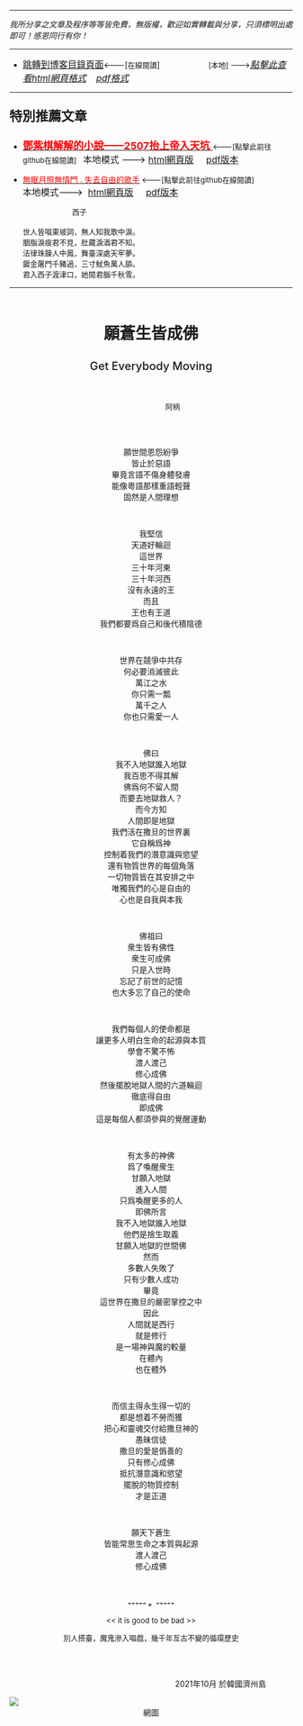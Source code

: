 ***
*我所分享之文章及程序等等皆免費，無版權，歡迎如實轉載與分享，只須標明出處即可！感恩同行有你！* 
****
- [<font size=3>跳轉到博客目錄頁面</font>](../../tableOfContent.md)<---[<font size=2>在線閱讀</font>]&nbsp;&nbsp; &nbsp; &nbsp; &nbsp; &nbsp; &nbsp; &nbsp; &nbsp; &nbsp;&nbsp; &nbsp;  <font size=2> [本地] ---></font><font size=3>[*_點擊此查看html網頁格式_*](../../tableOfContent.html)&nbsp; &nbsp; [*_pdf格式_*](../../tableOfContent.md.pdf)</font>
****

### <p style="font-size: 23px; font-weight:900;">特別推薦文章</p>

- [<font size=4 color=red>**鄧紫棋解解的小說——2507抬上帝入天坑** </font>](https://github.com/brianwchh/worldofheart_v2/blob/main/md_and_html/鄧紫棋解解的小說——2507抬上帝入天坑.md)<font size=2><---[點擊此前往github在線閱讀]</font>&nbsp;&nbsp;  <font size=3>本地模式 --->&nbsp;[html網頁版](../../md_and_html/鄧紫棋解解的小說——2507抬上帝入天坑.html) &nbsp;&nbsp;&nbsp; [pdf版本](../../md_and_html/鄧紫棋解解的小說——2507抬上帝入天坑.md.pdf) </font>  

- [<font color=red>無眠月照無情門 . 失去自由的歌手</font>](https://github.com/brianwchh/worldofheart_v2/blob/main/md_and_html/%E7%84%A1%E7%9C%A0%E6%9C%88%E7%85%A7%E7%84%A1%E6%83%85%E9%96%80.md)<font size=2> <---[點擊此前往github在線閱讀]</font> &nbsp;&nbsp;&nbsp;&nbsp;&nbsp;&nbsp;&nbsp;&nbsp;&nbsp;&nbsp;&nbsp;&nbsp;&nbsp;&nbsp;&nbsp; <font size=3>本地模式---> &nbsp;[html網頁版](../../md_and_html/無眠月照無情門.html) &nbsp;&nbsp;&nbsp; [pdf版本](../../md_and_html/無眠月照無情門.md.pdf) </font>

    <p><font size=2>&nbsp; &nbsp; &nbsp; &nbsp; &nbsp; &nbsp; &nbsp; &nbsp; &nbsp; &nbsp; &nbsp; &nbsp; 西子</br></br>世人皆唱東坡詞，無人知我歌中淚。</br>胭脂淚痕君不見，肚藏淚酒君不知。</br>法律珠鍊人中鳳，舞臺深處天牢夢。</br>鍍金屠門千豬過，三寸魷魚萬人舔。</br>君入西子渡津口，她閱君腦千秋雪。</font></p>
    

****

</br>

<p align="center" style="font-size: 28px; font-weight: 800;">願蒼生皆成佛</p> 
<p align="center" style="font-size: 20px;font-weight: 500;">Get Everybody Moving</p> 

</br>


<p align="center" style="font-size: small;">&nbsp;&nbsp;&nbsp;&nbsp;&nbsp;&nbsp;&nbsp;&nbsp;&nbsp;&nbsp;&nbsp;&nbsp;&nbsp;&nbsp;&nbsp;&nbsp;&nbsp;&nbsp;&nbsp;&nbsp; 阿柄</p>


</br>

</br>


<div align="center"> <!-- div_1-->

  <p align="center"> 
    

願世間恩怨紛爭  
皆止於惡語  
畢竟言語不傷身體發膚  
能像粵語那樣重語輕聲  
固然是人間理想  

</br>

我堅信  
天道好輪迴  
這世界  
三十年河東  
三十年河西  
沒有永遠的王  
而且  
王也有王道  
我們都要爲自己和後代積陰德  

</br>

世界在競爭中共存  
何必要消滅彼此  
萬江之水  
你只需一瓢  
萬千之人  
你也只需愛一人  

</br>

佛曰  
我不入地獄誰入地獄  
我百思不得其解  
佛爲何不留人間  
而要去地獄救人？  
而今方知  
人間即是地獄  
我們活在撒旦的世界裏  
它自稱爲神  
控制着我們的潛意識與慾望  
還有物質世界的每個角落  
一切物質皆在其安排之中  
唯獨我們的心是自由的  
心也是自我與本我  

</br>

佛祖曰  
衆生皆有佛性  
衆生可成佛  
只是入世時  
忘記了前世的記憶  
也大多忘了自己的使命  

</br>

我們每個人的使命都是  
讓更多人明白生命的起源與本質  
學會不驚不怖  
渡人渡己   
修心成佛  
然後擺脫地獄人間的六道輪迴  
徹底得自由  
即成佛  
這是每個人都須參與的覺醒運動  

</br>

有太多的神佛  
爲了喚醒衆生  
甘願入地獄  
進入人間  
只爲喚醒更多的人  
即佛所言  
我不入地獄誰入地獄  
他們是捨生取義  
甘願入地獄的世間佛  
然而  
多數人失敗了  
只有少數人成功  
畢竟  
這世界在撒旦的嚴密掌控之中  
因此  
人間就是西行  
就是修行  
是一場神與魔的較量  
在體內  
也在體外  

</br>

而信主得永生得一切的   
都是想着不勞而獲  
把心和靈魂交付給撒旦神的  
愚昧信徒  
撒旦的愛是僞善的  
只有修心成佛   
抵抗潛意識和慾望  
擺脫的物質控制  
才是正道  

</br>

願天下蒼生  
皆能常思生命之本質與起源  
渡人渡己  
修心成佛  



 

  </br>

  ***_-----&nbsp;。-----_***

  <font size=2>

<< it is good to be bad >>


 別人搭臺，魔鬼滲入唱戲，幾千年亙古不變的循環歷史    

  </font>

  </p>


</br>
</br>

  <p align="right"> 2021年10月  於韓國濟州島 &nbsp;&nbsp;&nbsp;&nbsp;&nbsp;&nbsp;&nbsp;&nbsp;&nbsp;&nbsp;&nbsp; </p>  
  
</div> <!-- end of div_1-->

  



<!-- image area, flex to make it center,it may not work for github, for html and pdf rendering only -->
<div align="center" style="page-break-inside: avoid; margin-top:1px; margin-bottom:1px;"> <!-- pictureWrapper_div add this only to make the bendan github understand -->
  <div class="ImageWrapperFlex" >
   <div class="FlexSide"  ></div>
   <image class="FlexImage"   src='./images/煙火人間2.jpg'/>
   <div class="FlexSide" ></div>
  </div>
  <p align="center" style="margin:0px;"> 網圖 </p> 
</div> <!-- end pictureWrapper_div -->


</br>
</br>


<style>

.ImageWrapperFlex {
    display: flex; 
    flex-direction: row; 
    margin-top: 1px; 
    margin-bottom: 1px;

    width: 100% ;
}

.FlexSide {
    flex-basis: 0px ;
    flex:1;

}



/* large device screen 設置熒幕顯示圖片大小（電腦等大型屏幕）*/
@media only screen and (min-width: 600px) {

    .FlexImage {
        flex-basis: 600px ;
        flex:0;    
        height:auto; 
        max-width: 600px;
        min-width: 600px;
     
    }

}

 /* small device screen 設置熒幕顯示圖片大小（平板手機等屏幕）*/
@media only screen and (max-width: 600px) {
    
    .FlexImage {
        flex-basis: 600px ;
        flex:1;
        height:auto; 
     
    }

}

/* style for print !important 設置打印圖片大小*/
@media print {

    .FlexImage {
        flex-basis: 550px ;
        flex:0;    
        height:auto; 
        max-width: 550px;
        min-width: 550px;
     
    }
}


</style>


